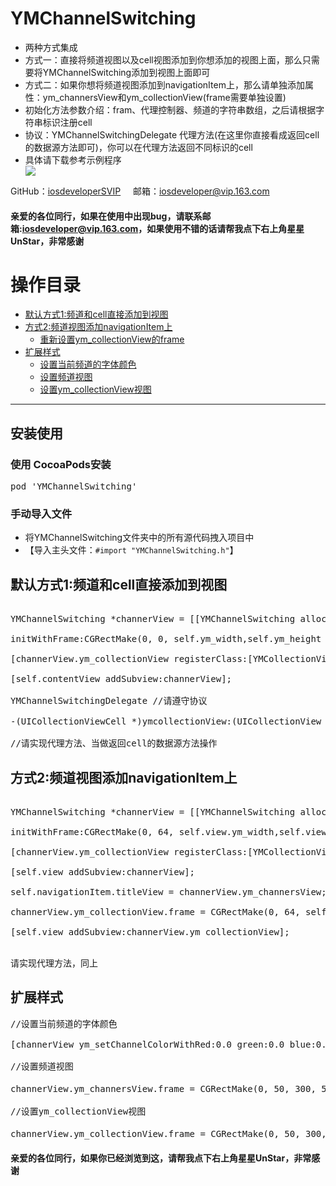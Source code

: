 <h1>YMChannelSwitching</h1>
<ul>
<li>两种方式集成</li>
<li>方式一：直接将频道视图以及cell视图添加到你想添加的视图上面，那么只需要将YMChannelSwitching添加到视图上面即可</li>
<li>方式二：如果你想将频道视图添加到navigationItem上，那么请单独添加属性：ym_channersView和ym_collectionView(frame需要单独设置)</li>
<li>初始化方法参数介绍：fram、代理控制器、频道的字符串数组，之后请根据字符串标识注册cell</li>
<li>协议：YMChannelSwitchingDelegate 代理方法(在这里你直接看成返回cell的数据源方法即可)，你可以在代理方法返回不同标识的cell</li>
<li>具体请下载参考示例程序</li>
<a href="https://github.com/iosdeveloperSVIP/YMChannelSwitching/archive/master.zip" target="_blank" ><img src="https://raw.githubusercontent.com/iosdeveloperSVIP/YMChannelSwitching/master/ymchannelswitching.gif"></img></a>
</ul>
<p>GitHub：<a href="https://github.com/iosdeveloperSVIP"  target="_blank">iosdeveloperSVIP</a>
 &nbsp;&nbsp;&nbsp;&nbsp;邮箱：<a href="mailto:iosdeveloper@vip.163.com">iosdeveloper@vip.163.com</a><p>
<h4>亲爱的各位同行，如果在使用中出现bug，请联系邮箱:<a href="mailto:iosdeveloper@vip.163.com">iosdeveloper@vip.163.com</a>，如果使用不错的话请帮我点下右上角星星UnStar，非常感谢</h4>
<h1>操作目录</h1>
<ul>
<li><a href="#defaultstyles">默认方式1:频道和cell直接添加到视图</a>
</li>
<li><a href="#styles2">方式2:频道视图添加navigationItem上</a>
<ul>
<li><a href="#styles2">重新设置ym_collectionView的frame</a></li>
</ul>
</li>
<li><a href="#extensionstyles">扩展样式</a>
<ul>
<li><a href="#extensionstyles">设置当前频道的字体颜色</a></li>
<li><a href="#extensionstyles">设置频道视图</a></li>
<li><a href="#extensionstyles">设置ym_collectionView视图</a></li>
</ul>
</li>
</ul>
<hr/>
<h2>安装使用</h2>
<h3>使用 CocoaPods安装</h3>
<div class="highlight highlight-source-ruby"><pre>pod <span class="pl-s"><span class="pl-pds">'</span>YMChannelSwitching<span class="pl-pds">'</span></span></pre></div>
<h3>手动导入文件</h3>
<ul>
<li>将YMChannelSwitching文件夹中的所有源代码拽入项目中</li>
<li>【导入主头文件：<code>#import "YMChannelSwitching.h"</code>】</li>
</ul>
<h2 id="defaultstyles">默认方式1:频道和cell直接添加到视图</h2>
<div class="highlight highlight-source-objc"><pre>
<span class="pl-k">
YMChannelSwitching *channerView = [[YMChannelSwitching alloc] 
<br>initWithFrame:CGRectMake(0, 0, self.ym_width,self.ym_height * 0.5) Delegate:self channers:_channels];
<br>[channerView.ym_collectionView registerClass:[YMCollectionViewCell class] forCellWithReuseIdentifier:reuseIdentifier];
<br>[self.contentView addSubview:channerView];
<br>YMChannelSwitchingDelegate //请遵守协议
<br>-(UICollectionViewCell *)ymcollectionView:(UICollectionView *)collectionView cellForItemAtIndexPath:(NSIndexPath *)indexPath
<br>//请实现代理方法、当做返回cell的数据源方法操作</span></pre></div>
<h2 id="styles2">方式2:频道视图添加navigationItem上</h2>
<div class="highlight highlight-source-objc"><pre>
<span class="pl-k">
YMChannelSwitching *channerView = [[YMChannelSwitching alloc] 
<br>initWithFrame:CGRectMake(0, 64, self.view.ym_width,self.view.ym_height - 64) Delegate:self channers:_channels];
<br>[channerView.ym_collectionView registerClass:[YMCollectionViewCell class] forCellWithReuseIdentifier:reuseIdentifier];
<br>[self.view addSubview:channerView];
<br>self.navigationItem.titleView = channerView.ym_channersView;
<br>channerView.ym_collectionView.frame = CGRectMake(0, 64, self.view.ym_width, self.view.ym_height - 64);
<br>[self.view addSubview:channerView.ym_collectionView];</span></pre></div>
<br>请实现代理方法，同上
<h2 id="extensionstyles">扩展样式</h2>
<div class="highlight highlight-source-objc"><pre>
<span class="pl-k">//设置当前频道的字体颜色
<br>[channerView ym_setChannelColorWithRed:0.0 green:0.0 blue:0.0];
<br>//设置频道视图
<br>channerView.ym_channersView.frame = CGRectMake(0, 50, 300, 50);//还有其他UIScrollView属性可扩展
<br>//设置ym_collectionView视图
<br>channerView.ym_collectionView.frame = CGRectMake(0, 50, 300, 300);//其他UICollectionView属性也可以扩展</span></pre></div>
<h4>亲爱的各位同行，如果你已经浏览到这，请帮我点下右上角星星UnStar，非常感谢</h4>
